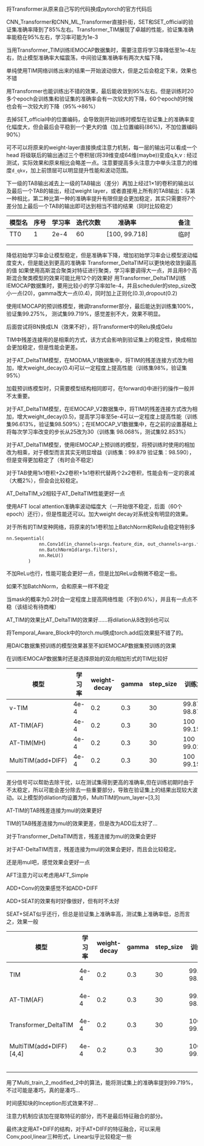 将Transformer从原来自己写的代码换成pytorch的官方代码后

CNN_Transformer和CNN_ML_Transformer直接扑街，SET和SET_official的验证集准确率降到了85%左右。Transformer_TIM展现了卓越的性能，验证集准确率能稳在95%左右，学习率可能为1e-3

当用Transformer_TIM训练IEMOCAP数据集时，需要注意将学习率降低至1e-4左右，防止模型准确率大幅震荡，中间验证集准确率有两次大幅下降，

单纯使用TIM网络训练出来的结果一开始波动很大，但是之后会稳定下来，效果也不错

用Transformer也能训练出不错的效果，最后能收敛到95%左右。但是训练时20多个epoch会训练集和验证集的准确率会有一次较大的下降，60个epoch的时候也会有一次较大的下降（95%->86%）

去掉SET_official中的位置编码，会导致刚开始训练时模型在验证集上的准确率变化幅度大，但会最后会平稳到一个更大的值（加上位置编码(86%)，不加位置编码90%）

可不可以将原来的weight-layer直接换成注意力机制，每一层的输出可以看成一个head 将级联后的输出通过三个卷积层(将39维变成64维(maybe))变成q,k,v : 经过测试，实际效果和原来相比会略差一点。注意要提高多头注意力中单头注意力的维度`d_qkv`，加上前馈层可以明显提升性能和波动范围。

下一级的TAB输出减去上一级的TAB输出（差分）再加上经过1×1的卷积的输出以及最后一个TAB的输出，经过weight layer，或者直接用上所有的TAB输出：与第一种相比，第二种比第一种的准确率提升有限但是会更加稳定，其实只需要将7个差分加上最后一个TAB的输出即可达到相当不错的结果（同时比较稳定）

| 模型名 | 序号 | 学习率 | 迭代次数 | 准确率        |      |      |      |      | 备注 |
| ------ | ---- | ------ | -------- | ------------- | ---- | ---- | ---- | ---- | ---- |
| TT0    | 1    | 2e-4   | 60       | [100, 99.718] |      |      |      |      | 临时 |
|        |      |        |          |               |      |      |      |      |      |
|        |      |        |          |               |      |      |      |      |      |

降低初始学习率会让模型稳定，但是准确率下降，增加初始学习率会让模型波动幅度变大，但是能达到更高的准确率
Transformer_DeltaTIM可以更快地收敛到最高的值
如果使用高斯混合聚类对特征进行聚类，学习率要调得大一点，并且用8个高斯混合聚类模型的效果可能比用12个的效果好
用Transformer_DeltaTIM训练IEMOCAP数据集时，要用比较小的学习率如1e-4，并且scheduler的step_size改小一点(20)，gamma改大一点(0.4)，同时加上正则化(0.3),dropout(0.2)

使用IEMOCAP的预训练模型，微调transformer部分，最后能达到训练集100%，验证集99.275%， 测试集99.719%，感觉差别不大，效果不明显。

后面尝试将BN换成LN（效果不好），将Transformer中的Relu换成Gelu

TIM中残差连接用的是相乘的方式，该方式会影响到验证集上的稳定性，换成相加会更加稳定，但是性能会更差。

对于AT_DeltaTIM模型，在MODMA_V1数据集中，将TIM的残差连接方式改为相加，增大weight_decay(0.4)可以一定程度上提高性能（训练集98%，验证集95%）

加载预训练模型时，只需要模型结构相同即可，在forward()中进行的操作一般并不太重要。

对于AT_DeltaTIM模型，在IEMOCAP_V2数据集中，将TIM的残差连接方式改为相加，增大weight_decay(0.5)，提高学习率至5e-4可以一定程度上提高性能（训练集96.613%，验证集98.509%）；在IEMOCAP_V1数据集中，在之前的设置基础上将每次学习率改变的步长从25改为30（训练集 98.068%，测试集92.853%）

对于AT_DeltaTIM模型，使用IEMOCAP上预训练的模型，将预训练时使用的相加改为相乘，对于模型而言其实无明显增益（训练集：99.879  验证集：98.590），但是变得更加稳定了（有时会不稳定）

对于TAB使用1x1卷积+2x2卷积+1x1卷积代替两个2x2卷积，性能会有一定的衰减（大概2%），但会会比较稳定。

AT_DeltaTIM_v2相较于AT_DeltaTIM性能更好一点

使用AFT local attention准确率波动幅度大（一开始很不稳定，后面（60个epoch）还行），但是性能还可以。加大weight decay对系统没有明显的效果。

对于所有的TIM变种网络，将原来的1x1卷积加上BatchNorm和Relu会稳定特别多

```python
nn.Sequential(
            nn.Conv1d(in_channels=args.feature_dim, out_channels=args.filters, 		  kernel_size=1, dilation=1, padding=0),
            nn.BatchNorm1d(args.filters),
            nn.ReLU()
        )
```

不加ReLu也行，性能可能会更好一点，但是比加ReLu会稍微不稳定一些。

如果不加BatchNorm，会和原来一样不稳定

当mask的概率为0.2时会一定程度上提高网络性能（不到0.6%），并且有一点点不稳（该结论有待商榷）

AT_TIM的效果比AT_DeltaTIM的效果好......将dilation从8改到6也可以

将Temporal_Aware_Block中的torch.mul换成torch.add后效果挺不错了的。

用DAIC数据集预训练的模型效果甚至不如IEMOCAP数据集预训练的效果

在训练IEMOCAP数据集时还是选择原始的双向相加形式的TIM比较好



| 模型               | 学习率 | weight-decay | gamma | step_size | 训练集        |      | 测试集 |      |      |
| ------------------ | ------ | ------------ | ----- | --------- | ------------- | ---- | ------ | ---- | ---- |
| v-TIM              | 4e-4   | 0.2          | 0.3   | 30        | 99.879 98.872 |      | 98.315 |      |      |
| AT-TIM(AF)         | 4e-4   | 0.2          | 0.3   | 30        | 100 99.154    |      | 98.315 |      |      |
| AT-TIM(MH)         | 4e-4   | 0.2          | 0.3   | 30        | 100  99.013   |      | 97.753 |      |      |
| MultiTIM(add+DIFF) | 4e-4   | 0.2          | 0.3   | 30        | 100  99.154   |      | 99.438 |      |      |
|                    |        |              |       |           |               |      |        |      |      |

差分信号可以帮助去除干扰，以在测试集得到更高的准确率,但在训练初期时由于不太稳定，所以可能会差分除去一些重要部分，导致在验证集上的结果出现较大波动。以上模型的dilation均设置为6，MultiTIM的num_layer=[3,3]

AT-TIM的TAB残差连接为mul的效果更好

TIM的TAB残差连接为mul的效果更差，但是改为ADD后太好了...

对于Transformer_DeltaTIM而言，残差连接为mul的效果会更好

对于AT-DeltaTIM而言，残差连接为mul的效果会更好，而且会比较稳定。

还是用mul吧，感觉效果会更好一点

AFT注意力可以考虑用AFT_Simple

ADD+Conv的效果感觉不如ADD+DIFF

ADD+SEAT的效果有时好像很好，但有时不太好

SEAT+SEAT似乎还行，但总是验证集上准确率高，测试集上准确率低，总而言之，效果一般

| 模型                     | 学习率 | weight-decay | gamma | step_size | 训练集        |      | 测试集 | 时间                |      |
| ------------------------ | ------ | ------------ | ----- | --------- | ------------- | ---- | ------ | ------------------- | ---- |
| TIM                      | 4e-4   | 0.2          | 0.3   | 30        | 99.879 98.872 |      | 98.312 | 2023 04 16 15:36:54 |      |
| AT-TIM(AF)               | 4e-4   | 0.2          | 0.3   | 30        | 99.950 98.450 |      | 98.875 | 2023 04 16 15:48:29 |      |
| Transformer_DeltaTIM     | 4e-4   | 0.2          | 0.3   | 30        | 100 99.718    |      | 99.578 | 2023 04 16 17:33:56 |      |
| MultiTIM(add+DIFF) [4,4] | 4e-4   | 0.2          | 0.3   | 30        | 100  99.154   |      | 99.156 | 2023 04 16 20:12:40 |      |
|                          |        |              |       |           |               |      |        |                     |      |
|                          |        |              |       |           |               |      |        |                     |      |
|                          |        |              |       |           |               |      |        |                     |      |
|                          |        |              |       |           |               |      |        |                     |      |

用了Multi_train_2_modified_2中的算法，能将测试集上的准确率提到99.719%，不过可能是凑巧，真的是凑巧...

时间感知块的Inception形式效果不好...

注意力机制应该加在提取特征的部分，而不是最后特征融合的部分。

最终决定用AT+DIFF的结构，对于AT+DIFF的特征融合，可以采用Conv,pool,linear三种形式，Linear似乎比较稳定一些
